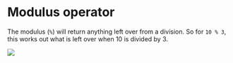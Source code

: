 # Modulus operator

The modulus (<code>%</code>) will return anything left over from a division. So for <code>10 % 3</code>, this works out what is left over when 10 is divided by 3.

![](/assets/modulus.png)
